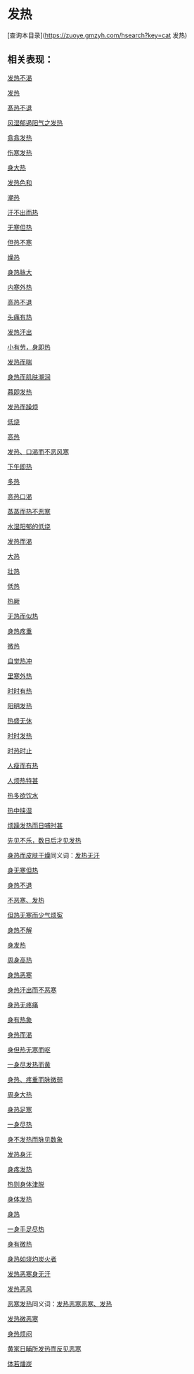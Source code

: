 # 发热
[查询本目录](https://zuoye.gmzyh.com/hsearch?key=cat 发热)

## 相关表现：

[发热不渴](https://zuoye.gmzyh.com/search?key=发热不渴)
[发热](https://zuoye.gmzyh.com/search?key=发热)
[髙热不退](https://zuoye.gmzyh.com/search?key=髙热不退)
[风湿郁遏阳气之发热](https://zuoye.gmzyh.com/search?key=风湿郁遏阳气之发热)
[翕翕发热](https://zuoye.gmzyh.com/search?key=翕翕发热)
[伤寒发热](https://zuoye.gmzyh.com/search?key=伤寒发热)
[身大热](https://zuoye.gmzyh.com/search?key=身大热)
[发热色和](https://zuoye.gmzyh.com/search?key=发热色和)
[潮热](https://zuoye.gmzyh.com/search?key=潮热)
[汗不出而热](https://zuoye.gmzyh.com/search?key=汗不出而热)
[无寒但热](https://zuoye.gmzyh.com/search?key=无寒但热)
[但热不寒](https://zuoye.gmzyh.com/search?key=但热不寒)
[燥热](https://zuoye.gmzyh.com/search?key=燥热)
[身热脉大](https://zuoye.gmzyh.com/search?key=身热脉大)
[内寒外热](https://zuoye.gmzyh.com/search?key=内寒外热)
[高热不退](https://zuoye.gmzyh.com/search?key=高热不退)
[头痛有热](https://zuoye.gmzyh.com/search?key=头痛有热)
[发热汗出](https://zuoye.gmzyh.com/search?key=发热汗出)
[小有劳，身即热](https://zuoye.gmzyh.com/search?key=小有劳，身即热)
[发热而喘](https://zuoye.gmzyh.com/search?key=发热而喘)
[身热而肌肤潮润](https://zuoye.gmzyh.com/search?key=身热而肌肤潮润)
[暮即发热](https://zuoye.gmzyh.com/search?key=暮即发热)
[发热而躁烦](https://zuoye.gmzyh.com/search?key=发热而躁烦)
[低烧](https://zuoye.gmzyh.com/search?key=低烧)
[高热](https://zuoye.gmzyh.com/search?key=高热)
[发热、口渴而不恶风寒](https://zuoye.gmzyh.com/search?key=发热、口渴而不恶风寒)
[下午即热](https://zuoye.gmzyh.com/search?key=下午即热)
[多热](https://zuoye.gmzyh.com/search?key=多热)
[高热口渴](https://zuoye.gmzyh.com/search?key=高热口渴)
[蒸蒸而热不恶寒](https://zuoye.gmzyh.com/search?key=蒸蒸而热不恶寒)
[水湿阳郁的低烧](https://zuoye.gmzyh.com/search?key=水湿阳郁的低烧)
[发热而渴](https://zuoye.gmzyh.com/search?key=发热而渴)
[大热](https://zuoye.gmzyh.com/search?key=大热)
[壮热](https://zuoye.gmzyh.com/search?key=壮热)
[低热](https://zuoye.gmzyh.com/search?key=低热)
[热厥](https://zuoye.gmzyh.com/search?key=热厥)
[无热而似热](https://zuoye.gmzyh.com/search?key=无热而似热)
[身热疼重](https://zuoye.gmzyh.com/search?key=身热疼重)
[微热](https://zuoye.gmzyh.com/search?key=微热)
[自觉热冲](https://zuoye.gmzyh.com/search?key=自觉热冲)
[里寒外热](https://zuoye.gmzyh.com/search?key=里寒外热)
[时时有热](https://zuoye.gmzyh.com/search?key=时时有热)
[阳明发热](https://zuoye.gmzyh.com/search?key=阳明发热)
[热盛无休](https://zuoye.gmzyh.com/search?key=热盛无休)
[时时发热](https://zuoye.gmzyh.com/search?key=时时发热)
[时热时止](https://zuoye.gmzyh.com/search?key=时热时止)
[人瘦而有热](https://zuoye.gmzyh.com/search?key=人瘦而有热)
[人烦热特甚](https://zuoye.gmzyh.com/search?key=人烦热特甚)
[热多欲饮水](https://zuoye.gmzyh.com/search?key=热多欲饮水)
[热中挟湿](https://zuoye.gmzyh.com/search?key=热中挟湿)
[烦躁发热而日哺时甚](https://zuoye.gmzyh.com/search?key=烦躁发热而日哺时甚)
[先见不乐，数日后才见发热](https://zuoye.gmzyh.com/search?key=先见不乐，数日后才见发热)
[身热而皮肤干燥](https://zuoye.gmzyh.com/search?key=身热而皮肤干燥)同义词：[发热无汗](https://zuoye.gmzyh.com/search?key=发热无汗)
[身无寒但热](https://zuoye.gmzyh.com/search?key=身无寒但热)
[身热不退](https://zuoye.gmzyh.com/search?key=身热不退)
[不恶寒、发热](https://zuoye.gmzyh.com/search?key=不恶寒、发热)
[但热无寒而少气烦寃](https://zuoye.gmzyh.com/search?key=但热无寒而少气烦寃)
[身热不解](https://zuoye.gmzyh.com/search?key=身热不解)
[身发热](https://zuoye.gmzyh.com/search?key=身发热)
[周身高热](https://zuoye.gmzyh.com/search?key=周身高热)
[身热恶寒](https://zuoye.gmzyh.com/search?key=身热恶寒)
[身热汗出而不恶寒](https://zuoye.gmzyh.com/search?key=身热汗出而不恶寒)
[身热无疼痛](https://zuoye.gmzyh.com/search?key=身热无疼痛)
[身有热象](https://zuoye.gmzyh.com/search?key=身有热象)
[身热而渴](https://zuoye.gmzyh.com/search?key=身热而渴)
[身但热无寒而呕](https://zuoye.gmzyh.com/search?key=身但热无寒而呕)
[一身尽发热而黄](https://zuoye.gmzyh.com/search?key=一身尽发热而黄)
[身热、疼重而脉微弱](https://zuoye.gmzyh.com/search?key=身热、疼重而脉微弱)
[周身大热](https://zuoye.gmzyh.com/search?key=周身大热)
[身热足寒](https://zuoye.gmzyh.com/search?key=身热足寒)
[一身尽热](https://zuoye.gmzyh.com/search?key=一身尽热)
[身不发热而脉见数象](https://zuoye.gmzyh.com/search?key=身不发热而脉见数象)
[发热身汗](https://zuoye.gmzyh.com/search?key=发热身汗)
[身疼发热](https://zuoye.gmzyh.com/search?key=身疼发热)
[热则身体津脱](https://zuoye.gmzyh.com/search?key=热则身体津脱)
[身体发热](https://zuoye.gmzyh.com/search?key=身体发热)
[身热](https://zuoye.gmzyh.com/search?key=身热)
[一身手足尽热](https://zuoye.gmzyh.com/search?key=一身手足尽热)
[身有微热](https://zuoye.gmzyh.com/search?key=身有微热)
[身热如烧灼炭火者](https://zuoye.gmzyh.com/search?key=身热如烧灼炭火者)
[发热恶寒身无汗](https://zuoye.gmzyh.com/search?key=发热恶寒身无汗)
[发热恶风](https://zuoye.gmzyh.com/search?key=发热恶风)
[恶寒发热](https://zuoye.gmzyh.com/search?key=恶寒发热)同义词：[发热恶寒](https://zuoye.gmzyh.com/search?key=发热恶寒)[恶寒、发热](https://zuoye.gmzyh.com/search?key=恶寒、发热)
[发热微恶寒](https://zuoye.gmzyh.com/search?key=发热微恶寒)
[身热烦闷](https://zuoye.gmzyh.com/search?key=身热烦闷)
[黄家日晡所发热而反见恶寒](https://zuoye.gmzyh.com/search?key=黄家日晡所发热而反见恶寒)
[体若燔炭](https://zuoye.gmzyh.com/search?key=体若燔炭)